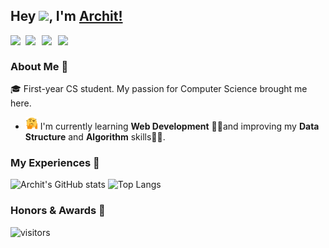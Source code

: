 ## Hey <img src="https://github.com/TheDudeThatCode/TheDudeThatCode/blob/master/Assets/Hi.gif" width="29px">, I'm [Archit!](https://iarchitsharma.github.io) 

<a href="https://www.linkedin.com/in/iarchitsharma/">
  <img align="left" width="24px" src="https://www.vectorlogo.zone/logos/linkedin/linkedin-icon.svg"  />
</a>
<a href="https://twitter.com/iarchitsharma">
  <img align="left" width="26px" src="https://www.vectorlogo.zone/logos/twitter/twitter-official.svg" />
</a>
<a href="mailto:@gmail.com">
  <img align="left" width="26px" src="https://www.vectorlogo.zone/logos/gmail/gmail-icon.svg" />
</a>
<a href="https://www.youtube.com/channel/UCfv8c">
  <img align="left" width="26px" src="https://www.vectorlogo.zone/logos/youtube/youtube-icon.svg" />
</a>


<br />

### About Me 👨‍
🎓 First-year CS student. My passion for Computer Science brought me here. </br>
- <img alt="GIF" src="https://github.com/SatYu26/SatYu26/blob/master/Assets/hmm.gif" width="20vw" /> I'm currently learning **Web Development** 🙋‍♂️and improving my **Data Structure** and **Algorithm** skills👨‍💻.

### My Experiences 🙌
![Archit's GitHub stats](https://github-readme-stats.vercel.app/api?username=iArchitSharma&count_private=true&show_icons=true&theme=tokyonight)
![Top Langs](https://github-readme-stats.vercel.app/api/top-langs/?username=iArchitSharma&layout=compact&theme=tokyonight)
### Honors & Awards 🏅



![visitors](https://visitor-badge.laobi.icu/badge?page_id=iarchitsharma.iarchitsharma)
